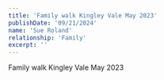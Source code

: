```yaml
---
title: 'Family walk Kingley Vale May 2023'
publishDate: '09/21/2024'
name: 'Sue Roland'
relationship: 'Family'
excerpt: ''
---
```


Family walk Kingley Vale May 2023
